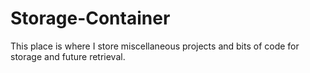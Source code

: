 # Storage-Container

This place is where I store miscellaneous projects and bits of code for storage and future retrieval.
